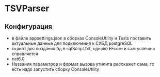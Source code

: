 # TSVParser

## Конфигурация
- в файле appsettings.json в сборках ConsoleUtility и Tests поставить актуальные данные для подключения к СУБД postgreSQL
- скрипт для создания бд в sqlScript.txt, однако EFcore и сам успешно справляется
- net6.0
- Названия параметров и формат вызова утилита расскажет сама, то есть надо запустить сборку ConsoleUtility
